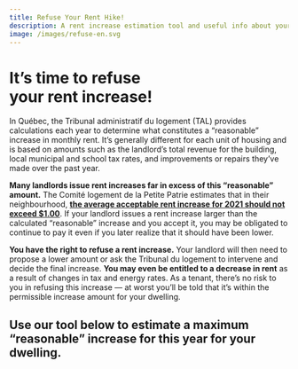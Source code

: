 ```yaml
---
title: Refuse Your Rent Hike!
description: A rent increase estimation tool and useful info about your right to refuse a rent hike in Montréal.
image: /images/refuse-en.svg
---
```

# It’s time to refuse<br />your rent increase!

In Québec, the Tribunal administratif du logement (TAL) provides calculations each year to determine what constitutes a “reasonable” increase in monthly rent. It’s generally different for each unit of housing and is based on amounts such as the landlord’s total revenue for the building, local municipal and school tax rates, and improvements or repairs they’ve made over the past year.

**Many landlords issue rent increases far in excess of this “reasonable” amount.** The Comité logement de la Petite Patrie estimates that in their neighbourhood, [**the average acceptable rent increase for 2021 should not exceed $1.00**](https://comitelogementpetitepatrie.org/vos-droits/outil-calcul-hausse-loyer-2021/). If your landlord issues a rent increase larger than the calculated “reasonable” increase and you accept it, you may be obligated to continue to pay it even if you later realize that it should have been lower.

**You have the right to refuse a rent increase.** Your landlord will then need to propose a lower amount or ask the Tribunal du logement to intervene and decide the final increase. **You may even be entitled to a decrease in rent** as a result of changes in tax and energy rates. As a tenant, there’s no risk to you in refusing this increase — at worst you’ll be told that it’s within the permissible increase amount for your dwelling.

## Use our tool below to estimate a maximum “reasonable” increase for this year for your dwelling.
